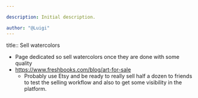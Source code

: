 ```yaml
---

description: Initial description.

author: "@Luigi"
---
```


title:: Sell watercolors

- Page dedicated so sell watercolors once they are done with some quality
- https://www.freshbooks.com/blog/art-for-sale
	- Probably use Etsy and be ready to really sell half a dozen to friends to test the selling workflow and also to get some visibility in the platform.